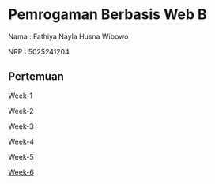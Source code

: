 # Pemrogaman Berbasis Web B

Nama    : Fathiya Nayla Husna Wibowo

NRP     : 5025241204

## Pertemuan

Week-1

Week-2

Week-3

Week-4

Week-5

[Week-6](https://github.com/artificialangel/PWEB_B-Fathiya/tree/8ba9b31c5d53a522ea07ee24af93424299734f27/Week-6)
